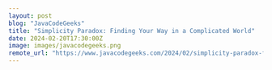 ```yaml
---
layout: post
blog: "JavaCodeGeeks"
title: "Simplicity Paradox: Finding Your Way in a Complicated World"
date: 2024-02-20T17:30:00Z
image: images/javacodegeeks.png
remote_url: "https://www.javacodegeeks.com/2024/02/simplicity-paradox-finding-your-way-in-a-complicated-world.html"
---
```

